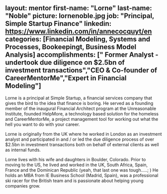layout: mentor
first-name: "Lorne"
last-name: "Noble"
picture: lornenoble.jpg
job: "Principal, Simple Startup Finance"
linkedin: https://www.linkedin.com/in/annecocquyt/en
categories: [Financial Modeling, Systems and Processes, Bookeepingt, Business Model Analysis]
accomplishments: [" Former Analyst - undertook due diligence on $2.5bn of investment transactions","CEO & Co-founder of CareerMentorMe","Expert in Financial Modeling"]
---
Lorne is a principal at Simple Startup, a financial services company that gives the bird to the idea that finance is boring. He served as a founding member of the inaugural Financial Architect program at the Unreasonable Institute, founded HelpMore, a technology based solution for the homeless and CareerMentorMe, a project management tool for working out what the hell you want to do with your career.
 
Lorne is originally from the UK where he worked in London as an investment analyst and participated in and / or led the due diligence process of over $2.5bn in investment transactions both on behalf of external clients as well as internal funds.

Lorne lives with his wife and daughters in Boulder, Colorado. Prior to moving to the US, he lived and worked in the UK, South Africa, Spain, France and the Dominican Republic (yeah, that last one was tough…..; ) He holds an MBA from IE Business School (Madrid, Spain), was a professional ski racer for the British team and is passionate about helping young companies grow.
